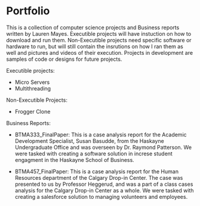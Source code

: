 # Portfolio
This is a collection of computer science projects and Business reports written by Lauren Mayes. Executible projects will have instuction on how to download and run them. Non-Executible projects need specific software or hardware to run, but will still contain the insrutions on how I ran them as well and pictures and videos of their execution. Projects in development are samples of code or designs for future projects. 


Executible projects:
- Micro Servers
- Multithreading

Non-Executible Projects:
- Frogger Clone

Business Reports:
- BTMA333_FinalPaper:
  This is a case analysis report for the Academic Development Specialist, Susan Basudde, from the Haskayne Undergraduate Office and was overseen by Dr. Raymond Patterson. We were tasked with creating a software solution in increse student engagment in the Haskayne School of Business. 
  
- BTMA457_FinalPaper:
  This is a case analysis report for the Human Resources department of the Calgary Drop-in Center. The case was presented to us by Professor Heggerud, and was a part of a class cases analysis for the Calgary Drop-in Center as a whole. We were tasked with creating a salesforce solution to managing volunteers and employees.

